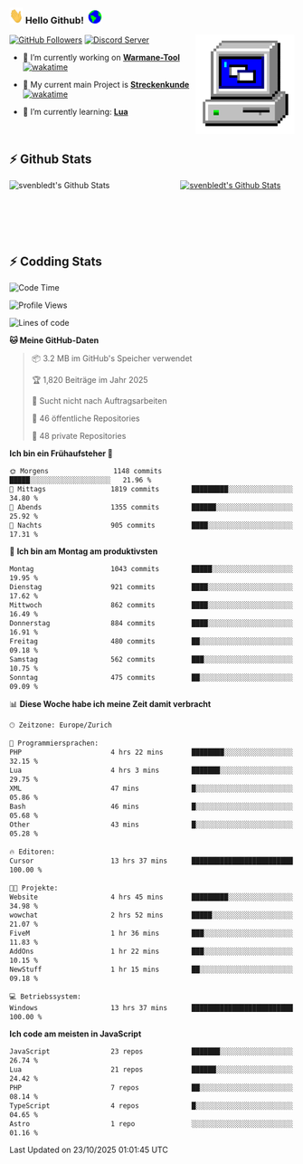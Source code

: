 ### <img src="https://github.com/svenbledt/svenbledt/blob/main/Assets/Hi.gif" height="28" width="24"> **Hello Github!** &nbsp;<img src="https://github.com/svenbledt/svenbledt/blob/main/Assets/Earth.gif" height="24" width="24">
[![GitHub Followers](https://img.shields.io/github/followers/svenbledt?label=Follow&style=flat-squaree&logo=github&labelColor=black&color=black&cacheSeconds=5)](https://github.com/svenbledt)
[![Discord Server](https://img.shields.io/discord/443405445831327754?style=flat-squeree&logo=discord&logoColor=white&label=Trojan%20Chillecke%20Server&labelColor=black&color=gray&cacheSeconds=3650)](https://discord.gg/c6GZKjVhxw)
<img align="right" alt="PC GIF" src="https://github.com/svenbledt/svenbledt/blob/main/Assets/PC.gif" width="175" />

<p>

 - 🔭 I’m currently working on **[Warmane-Tool](https://github.com/svenbledt/Warmane-Bot)** [![wakatime](https://wakatime.com/badge/user/eb1cebc0-6a00-4f39-ab37-6770a4331515/project/b1c02622-6489-4920-898c-6e91c5bba727.svg)](https://wakatime.com/badge/user/eb1cebc0-6a00-4f39-ab37-6770a4331515/project/b1c02622-6489-4920-898c-6e91c5bba727)
 - 🔭 My current main Project is **[Streckenkunde](https://github.com/Streckenkunde)** [![wakatime](https://wakatime.com/badge/user/eb1cebc0-6a00-4f39-ab37-6770a4331515/project/8c10f4f0-0d09-4e0e-b526-eec4de9936b6.svg)](https://wakatime.com/badge/user/eb1cebc0-6a00-4f39-ab37-6770a4331515/project/8c10f4f0-0d09-4e0e-b526-eec4de9936b6)

 - 🌱 I’m currently learning: **[Lua](https://www.lua.org/)**
 
</p>

<br>

## :zap: Github Stats

<a href="https://github.com/svenbledt">
  <img align="left" src="https://github-readme-stats.vercel.app/api?username=svenbledt&show_icons=true&title_color=c9d1d9&icon_color=58a6da&text_color=c9d1d9&bg_color=0d1117&hide=issues" alt="svenbledt's Github Stats" width="60%">
 </a>
 <a href="https://github.com/svenbledt">
 <img src="https://github-readme-stats.vercel.app/api/top-langs/?username=svenbledt&show_icons=true&title_color=c9d1d9&icon_color=58a6da&text_color=c9d1d9&bg_color=0d1117" alt="svenbledt's Github Stats" width="35%">
 </a>

<br> <br> <br> <br> 
## :zap: Codding Stats

<!--START_SECTION:waka-->
![Code Time](http://img.shields.io/badge/Code%20Time-1%2C069%20hrs%2047%20mins-blue)

![Profile Views](http://img.shields.io/badge/Profilansichten-1-blue)

![Lines of code](https://img.shields.io/badge/Seit%20Hallo%20Welt%20habe%20ich%20geschrieben-39.6%20million%20Codezeilen-blue)

**🐱 Meine GitHub-Daten** 

> 📦 3.2 MB im GitHub's Speicher verwendet 
 > 
> 🏆 1,820 Beiträge im Jahr 2025
 > 
> 🚫 Sucht nicht nach Auftragsarbeiten
 > 
> 📜 46 öffentliche Repositories 
 > 
> 🔑 48 private Repositories 
 > 
**Ich bin ein Frühaufsteher 🐤** 

```text
🌞 Morgens                1148 commits        █████░░░░░░░░░░░░░░░░░░░░   21.96 % 
🌆 Mittags                1819 commits        █████████░░░░░░░░░░░░░░░░   34.80 % 
🌃 Abends                 1355 commits        ██████░░░░░░░░░░░░░░░░░░░   25.92 % 
🌙 Nachts                 905 commits         ████░░░░░░░░░░░░░░░░░░░░░   17.31 % 
```
📅 **Ich bin am Montag am produktivsten** 

```text
Montag                   1043 commits        █████░░░░░░░░░░░░░░░░░░░░   19.95 % 
Dienstag                 921 commits         ████░░░░░░░░░░░░░░░░░░░░░   17.62 % 
Mittwoch                 862 commits         ████░░░░░░░░░░░░░░░░░░░░░   16.49 % 
Donnerstag               884 commits         ████░░░░░░░░░░░░░░░░░░░░░   16.91 % 
Freitag                  480 commits         ██░░░░░░░░░░░░░░░░░░░░░░░   09.18 % 
Samstag                  562 commits         ███░░░░░░░░░░░░░░░░░░░░░░   10.75 % 
Sonntag                  475 commits         ██░░░░░░░░░░░░░░░░░░░░░░░   09.09 % 
```


📊 **Diese Woche habe ich meine Zeit damit verbracht** 

```text
🕑︎ Zeitzone: Europe/Zurich

💬 Programmiersprachen: 
PHP                      4 hrs 22 mins       ████████░░░░░░░░░░░░░░░░░   32.15 % 
Lua                      4 hrs 3 mins        ███████░░░░░░░░░░░░░░░░░░   29.75 % 
XML                      47 mins             █░░░░░░░░░░░░░░░░░░░░░░░░   05.86 % 
Bash                     46 mins             █░░░░░░░░░░░░░░░░░░░░░░░░   05.68 % 
Other                    43 mins             █░░░░░░░░░░░░░░░░░░░░░░░░   05.28 % 

🔥 Editoren: 
Cursor                   13 hrs 37 mins      █████████████████████████   100.00 % 

🐱‍💻 Projekte: 
Website                  4 hrs 45 mins       █████████░░░░░░░░░░░░░░░░   34.98 % 
wowchat                  2 hrs 52 mins       █████░░░░░░░░░░░░░░░░░░░░   21.07 % 
FiveM                    1 hr 36 mins        ███░░░░░░░░░░░░░░░░░░░░░░   11.83 % 
AddOns                   1 hr 22 mins        ███░░░░░░░░░░░░░░░░░░░░░░   10.15 % 
NewStuff                 1 hr 15 mins        ██░░░░░░░░░░░░░░░░░░░░░░░   09.18 % 

💻 Betriebssystem: 
Windows                  13 hrs 37 mins      █████████████████████████   100.00 % 
```

**Ich code am meisten in JavaScript** 

```text
JavaScript               23 repos            ███████░░░░░░░░░░░░░░░░░░   26.74 % 
Lua                      21 repos            ██████░░░░░░░░░░░░░░░░░░░   24.42 % 
PHP                      7 repos             ██░░░░░░░░░░░░░░░░░░░░░░░   08.14 % 
TypeScript               4 repos             █░░░░░░░░░░░░░░░░░░░░░░░░   04.65 % 
Astro                    1 repo              ░░░░░░░░░░░░░░░░░░░░░░░░░   01.16 % 
```




 Last Updated on 23/10/2025 01:01:45 UTC
<!--END_SECTION:waka-->
